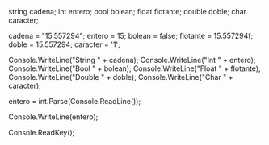 string cadena;
int entero;
bool bolean;
float flotante;
double doble;
char caracter;

cadena = "15.557294";
entero = 15;
bolean = false;
flotante = 15.557294f;
doble = 15.557294;
caracter = '1';

Console.WriteLine("String " + cadena);
Console.WriteLine("Int " + entero);
Console.WriteLine("Bool " + bolean);
Console.WriteLine("Float " + flotante);
Console.WriteLine("Double " + doble);
Console.WriteLine("Char " + caracter);

entero = int.Parse(Console.ReadLine());

Console.WriteLine(entero);

Console.ReadKey();

